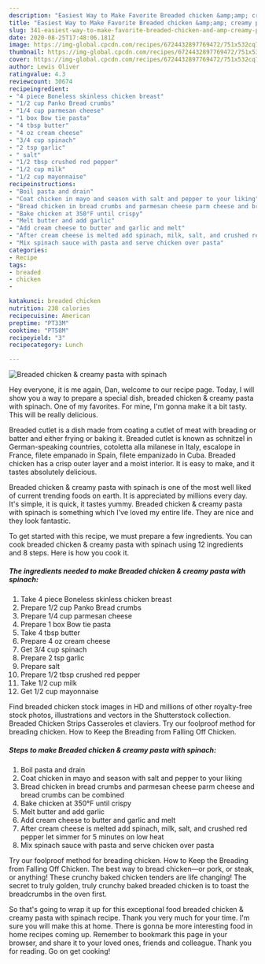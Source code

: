 ```yaml
---
description: "Easiest Way to Make Favorite Breaded chicken &amp;amp; creamy pasta with spinach"
title: "Easiest Way to Make Favorite Breaded chicken &amp;amp; creamy pasta with spinach"
slug: 341-easiest-way-to-make-favorite-breaded-chicken-and-amp-creamy-pasta-with-spinach
date: 2020-08-25T17:48:06.181Z
image: https://img-global.cpcdn.com/recipes/6724432897769472/751x532cq70/breaded-chicken-creamy-pasta-with-spinach-recipe-main-photo.jpg
thumbnail: https://img-global.cpcdn.com/recipes/6724432897769472/751x532cq70/breaded-chicken-creamy-pasta-with-spinach-recipe-main-photo.jpg
cover: https://img-global.cpcdn.com/recipes/6724432897769472/751x532cq70/breaded-chicken-creamy-pasta-with-spinach-recipe-main-photo.jpg
author: Lewis Oliver
ratingvalue: 4.3
reviewcount: 30674
recipeingredient:
- "4 piece Boneless skinless chicken breast"
- "1/2 cup Panko Bread crumbs"
- "1/4 cup parmesan cheese"
- "1 box Bow tie pasta"
- "4 tbsp butter"
- "4 oz cream cheese"
- "3/4 cup spinach"
- "2 tsp garlic"
- " salt"
- "1/2 tbsp crushed red pepper"
- "1/2 cup milk"
- "1/2 cup mayonnaise"
recipeinstructions:
- "Boil pasta and drain"
- "Coat chicken in mayo and season with salt and pepper to your liking"
- "Bread chicken in bread crumbs and parmesan cheese parm cheese and bread crumbs can be combined"
- "Bake chicken at 350°F until crispy"
- "Melt butter and add garlic"
- "Add cream cheese to butter and garlic and melt"
- "After cream cheese is melted add spinach, milk, salt, and crushed red pepper let simmer for 5 minutes on low heat"
- "Mix spinach sauce with pasta and serve chicken over pasta"
categories:
- Recipe
tags:
- breaded
- chicken
- 

katakunci: breaded chicken  
nutrition: 238 calories
recipecuisine: American
preptime: "PT33M"
cooktime: "PT58M"
recipeyield: "3"
recipecategory: Lunch

---
```



![Breaded chicken &amp; creamy pasta with spinach](https://img-global.cpcdn.com/recipes/6724432897769472/751x532cq70/breaded-chicken-creamy-pasta-with-spinach-recipe-main-photo.jpg)

Hey everyone, it is me again, Dan, welcome to our recipe page. Today, I will show you a way to prepare a special dish, breaded chicken &amp; creamy pasta with spinach. One of my favorites. For mine, I'm gonna make it a bit tasty. This will be really delicious.

Breaded cutlet is a dish made from coating a cutlet of meat with breading or batter and either frying or baking it. Breaded cutlet is known as schnitzel in German-speaking countries, cotoletta alla milanese in Italy, escalope in France, filete empanado in Spain, filete empanizado in Cuba. Breaded chicken has a crisp outer layer and a moist interior. It is easy to make, and it tastes absolutely delicious.

Breaded chicken &amp; creamy pasta with spinach is one of the most well liked of current trending foods on earth. It is appreciated by millions every day. It's simple, it is quick, it tastes yummy. Breaded chicken &amp; creamy pasta with spinach is something which I've loved my entire life. They are nice and they look fantastic.


To get started with this recipe, we must prepare a few ingredients. You can cook breaded chicken &amp; creamy pasta with spinach using 12 ingredients and 8 steps. Here is how you cook it.

<!--inarticleads1-->

##### The ingredients needed to make Breaded chicken &amp; creamy pasta with spinach:

1. Take 4 piece Boneless skinless chicken breast
1. Prepare 1/2 cup Panko Bread crumbs
1. Prepare 1/4 cup parmesan cheese
1. Prepare 1 box Bow tie pasta
1. Take 4 tbsp butter
1. Prepare 4 oz cream cheese
1. Get 3/4 cup spinach
1. Prepare 2 tsp garlic
1. Prepare  salt
1. Prepare 1/2 tbsp crushed red pepper
1. Take 1/2 cup milk
1. Get 1/2 cup mayonnaise


Find breaded chicken stock images in HD and millions of other royalty-free stock photos, illustrations and vectors in the Shutterstock collection. Breaded Chicken Strips Casseroles et claviers. Try our foolproof method for breading chicken. How to Keep the Breading from Falling Off Chicken. 

<!--inarticleads2-->

##### Steps to make Breaded chicken &amp; creamy pasta with spinach:

1. Boil pasta and drain
1. Coat chicken in mayo and season with salt and pepper to your liking
1. Bread chicken in bread crumbs and parmesan cheese parm cheese and bread crumbs can be combined
1. Bake chicken at 350°F until crispy
1. Melt butter and add garlic
1. Add cream cheese to butter and garlic and melt
1. After cream cheese is melted add spinach, milk, salt, and crushed red pepper let simmer for 5 minutes on low heat
1. Mix spinach sauce with pasta and serve chicken over pasta


Try our foolproof method for breading chicken. How to Keep the Breading from Falling Off Chicken. The best way to bread chicken—or pork, or steak, or anything! These crunchy baked chicken tenders are life changing! The secret to truly golden, truly crunchy baked breaded chicken is to toast the breadcrumbs in the oven first. 

So that's going to wrap it up for this exceptional food breaded chicken &amp; creamy pasta with spinach recipe. Thank you very much for your time. I'm sure you will make this at home. There is gonna be more interesting food in home recipes coming up. Remember to bookmark this page in your browser, and share it to your loved ones, friends and colleague. Thank you for reading. Go on get cooking!

